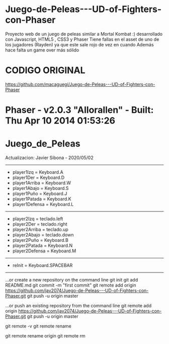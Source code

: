 # Juego-de-Peleas---UD-of-Fighters-con-Phaser
Proyecto web de un juego de peleas similar a Mortal Kombat :) desarrollado con Javascript, HTML5 , CSS3 y Phaser 
Tiene fallas en el asset de uno de los jugadores (Rayden) ya que este sale rojo de vez en cuando
Además hace falta un game over más sólido

# CODIGO ORIGINAL
https://github.com/macaguegi/Juego-de-Peleas---UD-of-Fighters-con-Phaser

# Phaser - v2.0.3 "Allorallen" - Built: Thu Apr 10 2014 01:53:26

# Juego_de_Peleas
Actualizacion: Javier Sibona - 2020/05/02


 - ----------------------------------------------------------
 - player1Izq =       Keyboard.A
 - player1Der =       Keyboard.D
 - player1Arriba =    Keyboard.W
 - player1Abajo =     Keyboard.S
 - player1Puño =      Keyboard.J
 - player1Patada =    Keyboard.K
 - player1Defensa =   Keyboard.L
 - ----------------------------------------------------------
 - player2Izq =       teclado.left
 - player2Der =       teclado.right
 - player2Arriba =    teclado.up
 - player2Abajo =     teclado.down
 - player2Puño =      Keyboard.B
 - player2Patada =    Keyboard.N
 - player2Defensa =   Keyboard.M
 - ----------------------------------------------------------
 - reInit =           Keyboard.SPACEBAR
 - ----------------------------------------------------------




…or create a new repository on the command line
git init
git add README.md
git commit -m "first commit"
git remote add origin https://github.com/jav2074/Juego-de-Peleas---UD-of-Fighters-con-Phaser.git
git push -u origin master

…or push an existing repository from the command line
git remote add origin https://github.com/jav2074/Juego-de-Peleas---UD-of-Fighters-con-Phaser.git
git push -u origin master


git remote -v
git remote rename <old> <new>

git remote rename origin <old> 
git remote rm <new>

